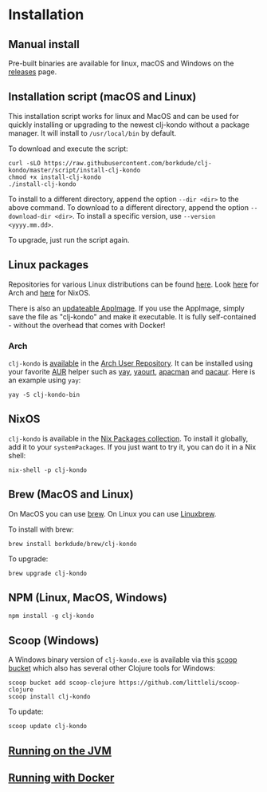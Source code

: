 # Installation

## Manual install

Pre-built binaries are available for linux, macOS and Windows on the
[releases](https://github.com/borkdude/clj-kondo/releases) page.

## Installation script (macOS and Linux)

This installation script works for linux and MacOS and can be used for quickly
installing or upgrading to the newest clj-kondo without a package manager. It
will install to `/usr/local/bin` by default.

To download and execute the script:

    curl -sLO https://raw.githubusercontent.com/borkdude/clj-kondo/master/script/install-clj-kondo
    chmod +x install-clj-kondo
    ./install-clj-kondo

To install to a different directory, append the option `--dir <dir>` to the
above command.  To download to a different directory, append the option
`--download-dir <dir>`. To install a specific version, use `--version <yyyy.mm.dd>`.

To upgrade, just run the script again.

## Linux packages

Repositories for various Linux distributions can be found
[here](https://software.opensuse.org//download.html?project=home%3Azilti%3Aclojure&package=clj-kondo). Look
[here](#arch) for Arch and [here](#nixos) for NixOS.

There is also an
[updateable AppImage](https://download.opensuse.org/repositories/home:/zilti:/clojure/AppImage/clj-kondo-latest-x86_64.AppImage).
If you use the AppImage, simply save the file as "clj-kondo" and make it executable.
It is fully self-contained - without the overhead that comes with Docker!

### Arch

`clj-kondo` is [available](https://aur.archlinux.org/packages/clj-kondo-bin/) in the [Arch User Repository](https://aur.archlinux.org). It can be installed using your favorite [AUR](https://aur.archlinux.org) helper such as
[yay](https://github.com/Jguer/yay), [yaourt](https://github.com/archlinuxfr/yaourt), [apacman](https://github.com/oshazard/apacman) and [pacaur](https://github.com/rmarquis/pacaur). Here is an example using `yay`:

    yay -S clj-kondo-bin

## NixOS

`clj-kondo` is available in the
[Nix Packages collection](https://github.com/NixOS/nixpkgs/blob/master/pkgs/development/tools/clj-kondo/default.nix).
To install it globally, add it to your `systemPackages`. If you just want to try it, you can do it in a Nix shell:

    nix-shell -p clj-kondo

## Brew (MacOS and Linux)

On MacOS you can use [brew](https://brew.sh/).  On Linux you can use
[Linuxbrew](http://linuxbrew.sh/).

To install with brew:

    brew install borkdude/brew/clj-kondo

To upgrade:

    brew upgrade clj-kondo

## NPM (Linux, MacOS, Windows)

    npm install -g clj-kondo

## Scoop (Windows)

A Windows binary version of `clj-kondo.exe` is available via this [scoop bucket](https://github.com/littleli/scoop-clojure) which also has several other Clojure tools for Windows:

    scoop bucket add scoop-clojure https://github.com/littleli/scoop-clojure
    scoop install clj-kondo

To update:

    scoop update clj-kondo

## [Running on the JVM](jvm.md)

## [Running with Docker](docker.md)
